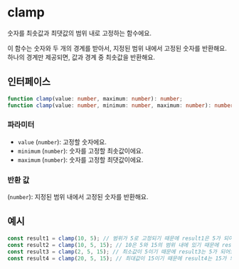 # clamp

숫자를 최솟값과 최댓값의 범위 내로 고정하는 함수에요.

이 함수는 숫자와 두 개의 경계를 받아서, 지정된 범위 내에서 고정된 숫자를 반환해요.
하나의 경계만 제공되면, 값과 경계 중 최솟값을 반환해요.

## 인터페이스

```typescript
function clamp(value: number, maximum: number): number;
function clamp(value: number, minimum: number, maximum: number): number;
```

### 파라미터 

- `value` (`number`): 고정할 숫자에요.
- `minimum` (`number`): 숫자를 고정할 최솟값이에요.
- `maximum` (`number`): 숫자를 고정할 최댓값이에요.

### 반환 값

(`number`): 지정된 범위  내에서 고정된 숫자를 반환해요.

## 예시

```typescript
const result1 = clamp(10, 5); // 범위가 5로 고정되기 때문에 result1은 5가 되어요.
const result2 = clamp(10, 5, 15); // 10은 5와 15의 범위 내에 있기 때문에 result2는 10이 되어요.
const result3 = clamp(2, 5, 15); // 최소값이 5이기 때문에 result3는 5가 되어요.
const result4 = clamp(20, 5, 15); // 최대값이 15이기 때문에 result4는 15가 되어요.
```